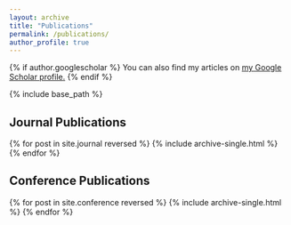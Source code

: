 ```yaml
---
layout: archive
title: "Publications"
permalink: /publications/
author_profile: true
---
```


{% if author.googlescholar %}
  You can also find my articles on <u><a href="{{author.googlescholar}}">my Google Scholar profile</a>.</u>
{% endif %}

{% include base_path %}


## Journal Publications
{% for post in site.journal reversed %}
  {% include archive-single.html %}
{% endfor %}

## Conference Publications
{% for post in site.conference reversed %}
  {% include archive-single.html %}
{% endfor %}